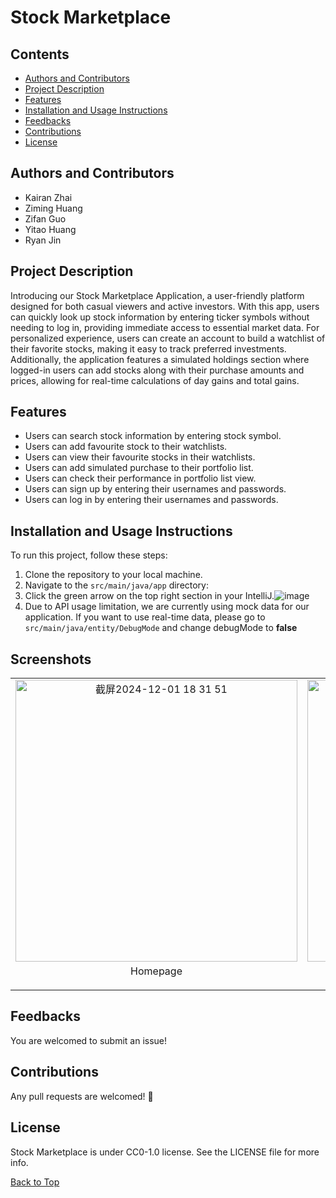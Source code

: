 # Stock Marketplace

## Contents
- [Authors and Contributors](#authors-and-contributors)
- [Project Description](#project-description)
- [Features](#features)
- [Installation and Usage Instructions](#installation-and-usage-instructions)
- [Feedbacks](#feedbacks)
- [Contributions](#contributions)
- [License](#license)

## Authors and Contributors
- Kairan Zhai
- Ziming Huang
- Zifan Guo
- Yitao Huang
- Ryan Jin

## Project Description
Introducing our Stock Marketplace Application, a user-friendly platform designed for both casual viewers and active investors. With this app, users can quickly look up stock information by entering ticker symbols without needing to log in, providing immediate access to essential market data. For personalized experience, users can create an account to build a watchlist of their favorite stocks, making it easy to track preferred investments. Additionally, the application features a simulated holdings section where logged-in users can add stocks along with their purchase amounts and prices, allowing for real-time calculations of day gains and total gains.

## Features
- Users can search stock information by entering stock symbol.
- Users can add favourite stock to their watchlists.
- Users can view their favourite stocks in their watchlists.
- Users can add simulated purchase to their portfolio list.
- Users can check their performance in portfolio list view.
- Users can sign up by entering their usernames and passwords.
- Users can log in by entering their usernames and passwords.

## Installation and Usage Instructions
To run this project, follow these steps:

1. Clone the repository to your local machine.
2. Navigate to the `src/main/java/app` directory:
3. Click the green arrow on the top right section in your IntelliJ.![image](https://github.com/user-attachments/assets/a31de5dc-624e-4e24-938c-1cc258b78c23)
4. Due to API usage limitation, we are currently using mock data for our application. If you want to use real-time data, please go to `src/main/java/entity/DebugMode` and change debugMode to **false**

## Screenshots
<table border="0" cellpadding="0" cellspacing="0" style="border-collapse: collapse;">
  <tr>
    <td align="center">
      <img width="451" alt="截屏2024-12-01 18 31 51" src="https://github.com/user-attachments/assets/90d002c4-5adb-40f6-8cd3-d48515183eb3">
      <p style="margin-top: 5px;">Homepage</p>
    </td>
    <td align="center">
      <img width="451" alt="截屏2024-12-01 18 32 04" src="https://github.com/user-attachments/assets/cab648d3-74ce-4ab5-92e2-339086fd8e92">
      <p style="margin-top: 5px;">Purchase Page</p>
    </td>
  </tr>
</table>

## Feedbacks
You are welcomed to submit an issue!

## Contributions
Any pull requests are welcomed! 💖

## License
Stock Marketplace is under CC0-1.0 license. See the LICENSE file for more info.

[Back to Top](#contents)
